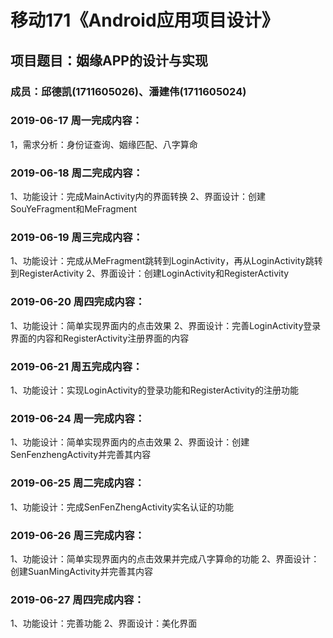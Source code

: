 # 移动171《Android应用项目设计》
## 项目题目：姻缘APP的设计与实现
### 成员：邱德凯(1711605026)、潘建伟(1711605024)

### 2019-06-17 周一完成内容：
1，需求分析：身份证查询、姻缘匹配、八字算命


### 2019-06-18 周二完成内容：
1、功能设计：完成MainActivity内的界面转换
2、界面设计：创建SouYeFragment和MeFragment


### 2019-06-19 周三完成内容：
1、功能设计：完成从MeFragment跳转到LoginActivity，再从LoginActivity跳转到RegisterActivity
2、界面设计：创建LoginActivity和RegisterActivity


### 2019-06-20 周四完成内容：
1、功能设计：简单实现界面内的点击效果
2、界面设计：完善LoginActivity登录界面的内容和RegisterActivity注册界面的内容


### 2019-06-21 周五完成内容：
1、功能设计：实现LoginActivity的登录功能和RegisterActivity的注册功能


### 2019-06-24 周一完成内容：
1、功能设计：简单实现界面内的点击效果
2、界面设计：创建SenFenzhengActivity并完善其内容


### 2019-06-25 周二完成内容：
1、功能设计：完成SenFenZhengActivity实名认证的功能


### 2019-06-26 周三完成内容：
1、功能设计：简单实现界面内的点击效果并完成八字算命的功能
2、界面设计：创建SuanMingActivity并完善其内容


### 2019-06-27 周四完成内容：
1、功能设计：完善功能
2、界面设计：美化界面
